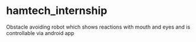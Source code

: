# hamtech_internship
Obstacle avoiding robot which shows reactions with mouth and eyes and is controllable via android app
